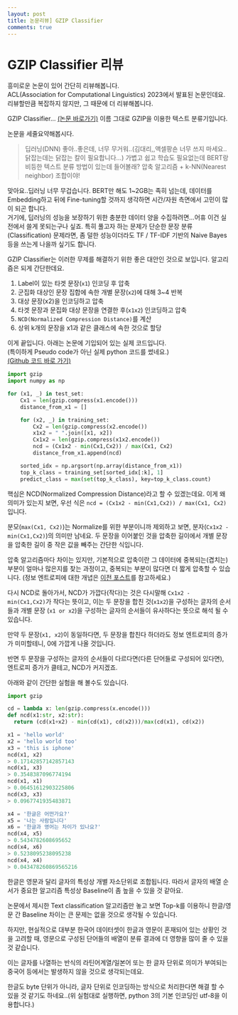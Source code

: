 ```yaml
---
layout: post
title: 논문리뷰] GZIP Classifier
comments: true
---
```


# GZIP Classifier 리뷰
흥미로운 논문이 있어 간단히 리뷰해봅니다.  
ACL(Association for Computational Linguistics) 2023에서 발표된 논문인데요. 리뷰할만큼 복잡하지 않지만, 그 때문에 더 리뷰해봅니다.
  
GZIP Classifier... [(논문 바로가기)](https://aclanthology.org/2023.findings-acl.426/) 이름 그대로 GZIP을 이용한 텍스트 분류기입니다.  

논문을 세줄요약해봅시다.
> 딥러닝(DNN) 좋아..좋은데, 너무 무거워..(김대리,,액셀팡숀 너무 쓰지 마세요..닭잡는데는 닭잡는 칼이 필요합니다...)
> 가볍고 쉽고 학습도 필요없는데 BERT랑 비등한 텍스트 분류 방법이 있는데 들어볼래?
> 압축 알고리즘 + k-NN(Nearest neighbor) 조합이야!
  
맞아요..딥러닝 너무 무겁습니다. BERT만 해도 1~2GB는 족히 넘는데, 데이터를 Embedding하고 뒤에 Fine-tuning할 것까지 생각하면 시간/자원 측면에서 고민이 많이 되곤 합니다.   
거기에, 딥러닝의 성능을 보장하기 위한 충분한 데이터 양을 수집하려면...어휴 이건 실전에서 쓸게 못되는구나 싶죠.
특히 풀고자 하는 문제가 단순한 문장 분류(Classification) 문제라면, 좀 덜한 성능이더라도 TF / TF-IDF 기반의 Naive Bayes 등을 쓰는게 나을까 싶기도 합니다. 

GZIP Classifier는 이러한 무제를 해결하기 위한 좋은 대안인 것으로 보입니다.
알고리즘은 되게 간단한데요.

1. Label이 있는 타겟 문장(```x1```) 인코딩 후 압축
2. 군집화 대상인 문장 집합에 속한 개별 문장(```x2```)에 대해 3~4 반복
3. 대상 문장(x2)을 인코딩하고 압축
4. 타겟 문장과 문집화 대상 문장을 연결한 후(```x1x2```) 인코딩하고 압축
5. ```NCD(Normalized Compression Distance)```를 계산
6. 상위 k개의 문장을 x1과 같은 클래스에 속한 것으로 할당

이게 끝입니다. 아래는 논문에 기입되어 있는 실제 코드입니다.   
(특이하게 Pseudo code가 아닌 실제 python 코드를 썼네요.)   
[(Github 코드 바로 가기)](https://github.com/bazingagin/npc_gzip)  

```python
import gzip
import numpy as np

for (x1, _) in test_set:
    Cx1 = len(gzip.compress(x1.encode()))
    distance_from_x1 = []

    for (x2, _) in training_set:
        Cx2 = len(gzip.compress(x2.encode()) 
        x1x2 = " ".join([x1, x2])
        Cx1x2 = len(gzip.compress(x1x2.encode())
        ncd = (Cx1x2 - min(Cx1,Cx2)) / max(Cx1, Cx2)
        distance_from_x1.append(ncd) 

    sorted_idx = np.argsort(np.array(distance_from_x1))
    top_k_class = training_set[sorted_idx[:k], 1]
    predict_class = max(set(top_k_class), key=top_k_class.count)
```

핵심은 NCD(Normalized Compression Distance)라고 할 수 있겠는데요.
이게 왜 의미가 있는지 보면, 우선 식은 ```ncd = (Cx1x2 - min(Cx1,Cx2)) / max(Cx1, Cx2)``` 입니다.
 

분모(```max(Cx1, Cx2)```)는 Normalize를 위한 부분이니까 제외하고 보면, 분자(```Cx1x2 - min(Cx1,Cx2)```)의 의미만 남네요.
두 문장을 이어붙인 것을 압축한 길이에서 개별 문장을 압축한 길이 중 작은 값을 빼주는 간단한 식입니다.  


압축 알고리즘마다 차이는 있지만, 기본적으로 압축이란 그 데이터에 중복되는(겹치는) 부분이 얼마나 많은지를 찾는 과정이고, 중복되는 부분이 많다면 더 짧게 압축할 수 있습니다. (정보 엔트로피에 대한 개녑은 [이전 포스트](https://byeongkijeong.github.io/information-theory/)를 참고하세요.)

다시 NCD로 돌아가서, NCD가 가깝다(작다)는 것은 다시말해 ```Cx1x2 - min(Cx1,Cx2)```가 작다는 뜻이고, 이는 두 문장을 합친 것(```x1x2```)을 구성하는 글자의 순서들과 개별 문장 (```x1 or x2```)을 구성하는 글자의 순서들이 유사하다는 뜻으로 해석 될 수 있습니다.

만약 두 문장(```x1, x2```)이 동일하다면, 두 문장을 합친다 하더라도 정보 엔트로피의 증가가 미미할테니, 0에 가깝게 나올 것입니다.

반면 두 문장을 구성하는 글자의 순서들이 다르다면(다른 단어들로 구성되어 있다면), 엔트로피 증가가 클테고, NCD가 커지겠죠.

아래와 같이 간단한 실험을 해 볼수도 있습니다.  

```python
import gzip

cd = lambda x: len(gzip.compress(x.encode()))
def ncd(x1:str, x2:str):
  return (cd(x1+x2) - min(cd(x1), cd(x2)))/max(cd(x1), cd(x2))

x1 = 'hello world'
x2 = 'hello world too'
x3 = 'this is iphone'
ncd(x1, x2)
> 0.17142857142857143
ncd(x1, x3)
> 0.3548387096774194
ncd(x1, x1)
> 0.06451612903225806
ncd(x3, x3)
> 0.0967741935483871

x4 = '한글은 어떤가요?'
x5 = '나는 사람입니다'
x6 = '한글과 영어는 차이가 있나요?'
ncd(x4, x5)
> 0.5434782608695652
ncd(x4, x6)
> 0.5238095238095238
ncd(x4, x4)
> 0.043478260869565216
```

한글은 영문과 달리 글자의 특성상 개별 자소단위로 조합됩니다. 따라서 글자의 배열 순서가 중요한 알고리즘 특성상 Baseline이 좀 높을 수 있을 것 같아요. 

논문에서 제시한 Text classification 알고리즘만 놓고 보면 Top-k를 이용하니 한글/영문 간 Baseline 차이는 큰 문제는 없을 것으로 생각될 수 있습니다.

하지만, 현실적으로 대부분 한국어 데이터셋이 한글과 영문이 혼재되어 있는 상황인 것을 고려할 때, 영문으로 구성된 단어들의 배열이 분류 결과에 더 영향을 많이 줄 수 있을 것 같습니다.  

이는 글자를 나열하는 반식의 라틴어계열/일본어 또는 한 글자 단위로 의미가 부여되는 중국어 등에서는 발생하지 않을 것으로 생각되는데요.

한글도 byte 단위가 아니라, 글자 단위로 인코딩하는 방식으로 처리한다면 해결 할 수 있을 것 같기도 하네요..(위 실험대로 실행하면, python 3의 기본 인코딩인 utf-8을 이용합니다.) 